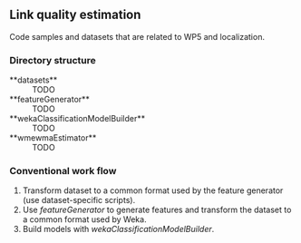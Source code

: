 ## Link quality estimation

Code samples and datasets that are related to WP5 and localization.

### Directory structure

<dl>
  <dt>**datasets**</dt>
  <dd>TODO</dd>

  <dt>**featureGenerator**</dt>
  <dd>TODO</dd>

  <dt>**wekaClassificationModelBuilder**</dt>
  <dd>TODO</dd>

  <dt>**wmewmaEstimator**</dt>
  <dd>TODO</dd>
</dl>

### Conventional work flow

1. Transform dataset to a common format used by the feature generator (use dataset-specific scripts).
2. Use *featureGenerator* to generate features and transform the dataset to a common format used by Weka.
3. Build models with *wekaClassificationModelBuilder*.